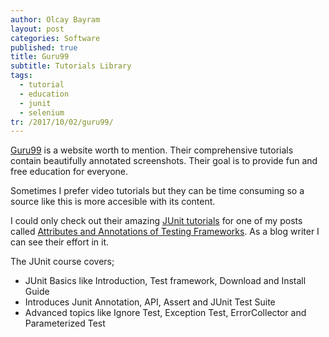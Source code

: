 ```yaml
---
author: Olcay Bayram
layout: post
categories: Software
published: true
title: Guru99
subtitle: Tutorials Library
tags:
  - tutorial
  - education
  - junit
  - selenium
tr: /2017/10/02/guru99/
---
```

[Guru99](https://www.guru99.com) is a website worth to mention. Their comprehensive tutorials contain beautifully annotated screenshots. Their goal is to provide fun and free education for everyone.

Sometimes I prefer video tutorials but they can be time consuming so a source like this is more accesible with its content.

I could only check out their amazing [JUnit tutorials](https://www.guru99.com/junit-tutorial.html) for one of my posts called [Attributes and Annotations of Testing Frameworks](https://olcay.dev/2016/10/09/test-framework-attribute-annotation/). As a blog writer I can see their effort in it.

The JUnit course covers;
- JUnit Basics like Introduction, Test framework, Download and Install Guide
- Introduces Junit Annotation, API, Assert and JUnit Test Suite
- Advanced topics like Ignore Test, Exception Test, ErrorCollector and Parameterized Test
